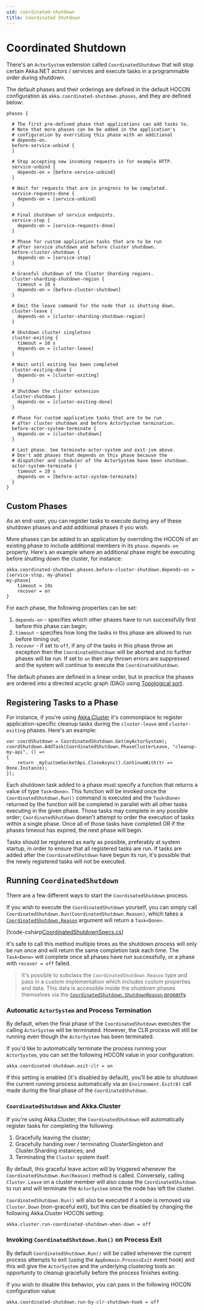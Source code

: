 ```yaml
---
uid: coordinated-shutdown
title: Coordinated Shutdown
---
```

# Coordinated Shutdown
There's an `ActorSystem` extension called `CoordinatedShutdown` that will stop certain Akka.NET actors / services and execute tasks in a programmable order during shutdown.

The default phases and their orderings are defined in the default HOCON configuration as `akka.coordinated-shutdown.phases`, and they are defined below:

```
phases {

  # The first pre-defined phase that applications can add tasks to.
  # Note that more phases can be be added in the application's
  # configuration by overriding this phase with an additional 
  # depends-on.
  before-service-unbind {
  }

  # Stop accepting new incoming requests in for example HTTP.
  service-unbind {
    depends-on = [before-service-unbind]
  }
  
  # Wait for requests that are in progress to be completed.
  service-requests-done {
    depends-on = [service-unbind]
  }
  
  # Final shutdown of service endpoints.
  service-stop {
    depends-on = [service-requests-done]
  }
  
  # Phase for custom application tasks that are to be run
  # after service shutdown and before cluster shutdown.
  before-cluster-shutdown {
    depends-on = [service-stop]
  }
  
  # Graceful shutdown of the Cluster Sharding regions.
  cluster-sharding-shutdown-region {
    timeout = 10 s
    depends-on = [before-cluster-shutdown]
  }
  
  # Emit the leave command for the node that is shutting down.
  cluster-leave {
    depends-on = [cluster-sharding-shutdown-region]
  }
  
  # Shutdown cluster singletons
  cluster-exiting {
    timeout = 10 s
    depends-on = [cluster-leave]
  }
  
  # Wait until exiting has been completed
  cluster-exiting-done {
    depends-on = [cluster-exiting]
  }
  
  # Shutdown the cluster extension
  cluster-shutdown {
    depends-on = [cluster-exiting-done]
  }
  
  # Phase for custom application tasks that are to be run
  # after cluster shutdown and before ActorSystem termination.
  before-actor-system-terminate {
    depends-on = [cluster-shutdown]
  }
  
  # Last phase. See terminate-actor-system and exit-jvm above.
  # Don't add phases that depends on this phase because the 
  # dispatcher and scheduler of the ActorSystem have been shutdown. 
  actor-system-terminate {
    timeout = 10 s
    depends-on = [before-actor-system-terminate]
  }
}
```

## Custom Phases

As an end-user, you can register tasks to execute during any of these shutdown phases and add additional phases if you wish.

More phases can be added to an application by overriding the HOCON of an existing phase to include additional members in its `phase.depends-on` property. Here's an example where an additional phase might be executing before shutting down the cluster, for instance:

```
akka.coordinated-shutdown.phases.before-cluster-shutdown.depends-on = [service-stop, my-phase]
my-phase{
	timeout = 10s
	recover = on
}
```

For each phase, the following properties can be set:

1. `depends-on` - specifies which other phases have to run successfully first before this phase can begin;
2. `timeout` - specifies how long the tasks in this phase are allowed to run before timing out;
3. `recover` - if set to `off`, if any of the tasks in this phase throw an exception then the `CoordinatedShutdown` will be aborted and no further phases will be run. If set to `on` then any thrown errors are suppressed and the system will continue to execute the `CoordinatedShutdown`.

The default phases are defined in a linear order, but in practice the phases are ordered into a directed acyclic graph (DAG) using [Topological sort](https://en.wikipedia.org/wiki/Topological_sorting).

## Registering Tasks to a Phase

For instance, if you're using [Akka.Cluster](../clustering/cluster-overview) it's commonplace to register application-specific cleanup tasks during the `cluster-leave` and `cluster-exiting` phases. Here's an example:

```
var coordShutdown = CoordinatedShutdown.Get(myActorSystem);
coordShutdown.AddTask(CoordinatedShutdown.PhaseClusterLeave, "cleanup-my-api", () =>
{
	return _myCustomSocketApi.CloseAsync().ContinueWith(tr => Done.Instance);
});
```

Each shutdown task added to a phase must specify a function that returns a value of type `Task<Done>`. This function will be invoked once the `CoordinatedShutdown.Run()` command is executed and the `Task<Done>` returned by the function will be completed in parallel with all other tasks executing in the given phase. Those tasks may complete in any possible order; `CoordinatedShutdown` doesn't attempt to order the execution of tasks within a single phase. Once all of those tasks have completed OR if the phases timeout has expired, the next phase will begin.

Tasks should be registered as early as possible, preferably at system startup, in order to ensure that all registered tasks are run. If tasks are added after the `CoordinatedShutdown` have begun its run, it's possible that the newly registered tasks will not be executed.

## Running `CoordinatedShutdown` 
There are a few different ways to start the `CoordinatedShutdown` process.

If you wish to execute the `CoordinatedShutdown` yourself, you can simply call `CoordinatedShutdown.Run(CoordinatedShutdown.Reason)`, which takes a [`CoordinatedShutdown.Reason`](/api/Akka.Actor.CoordinatedShutdown.Reason.html) argument will return a `Task<Done>`. 

[!code-csharp[CoordinatedShutdownSpecs.cs](../../examples/DocsExamples/Actors/CoordinatedShutdownSpecs.cs?name=coordinated-shutdown-builtin)]

It's safe to call this method multiple times as the shutdown process will only be run once and will return the same completion task each time. The `Task<Done>` will complete once all phases have run successfully, or a phase with `recover = off` failed.

> It's possible to subclass the `CoordinatedShutdown.Reason` type and pass in a custom implementation which includes custom properties and data. This data is accessible inside the shutdown phases themselves via the [`CoordinatedShutdown.ShutdownReason` property](/api/Akka.Actor.CoordinatedShutdown.html#Akka_Actor_CoordinatedShutdown_ShutdownReason).

### Automatic `ActorSystem` and Process Termination
By default, when the final phase of the `CoordinatedShutdown` executes the calling `ActorSystem` will be terminated. However, the CLR process will still be running even though the `ActorSystem` has been terminated.

If you'd like to automatically terminate the process running your `ActorSystem`, you can set the following HOCON value in your configuration:

```
akka.coordinated-shutdown.exit-clr = on
```

If this setting is enabled (it's disabled by default), you'll be able to shutdown the current running process automatically via an `Environment.Exit(0)` call made during the final phase of the `CoordinatedShutdown`.

### `CoordinatedShutdown` and Akka.Cluster
If you're using Akka.Cluster, the `CoordinatedShutdown` will automatically register tasks for completing the following:

1. Gracefully leaving the cluster;
2. Gracefully handing over / terminating ClusterSingleton and Cluster.Sharding instances; and
3. Terminating the `Cluster` system itself.

By default, this graceful leave action will by triggered whenever the `CoordinatedShutdown.Run(Reason)` method is called. Conversely, calling `Cluster.Leave` on a cluster member will also cause the `CoordinatedShutdown` to run and will terminate the `ActorSystem` once the node has left the cluster.

`CoordinatedShutdown.Run()` will also be executed if a node is removed via `Cluster.Down` (non-graceful exit), but this can be disabled by changing the following Akka.Cluster HOCON setting:

```
akka.cluster.run-coordinated-shutdown-when-down = off 
```

### Invoking `CoordinatedShutdown.Run()` on Process Exit
By default `CoordinatedShutdown.Run()` will be called whenever the current process attempts to exit (using the `AppDomain.ProcessExit` event hook) and this will give the `ActorSystem` and the underlying clustering tools an opportunity to cleanup gracefully before the process finishes exiting.

If you wish to disable this behavior, you can pass in the following HOCON configuration value:

```
akka.coordinated-shutdown.run-by-clr-shutdown-hook = off
```